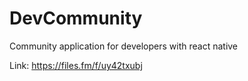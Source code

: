 # DevCommunity
Community application for developers with react native

Link: https://files.fm/f/uy42txubj
